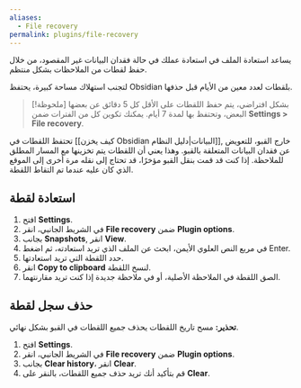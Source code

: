 ```yaml
---
aliases:
  - File recovery
permalink: plugins/file-recovery
---
```


يساعد استعادة الملف في استعادة عملك في حالة فقدان البيانات غير المقصود، من خلال حفظ لقطات من الملاحظات بشكل منتظم.

لتجنب استهلاك مساحة كبيرة، يحتفظ Obsidian بلقطات لعدد معين من الأيام قبل حذفها.

> [!ملحوظة]
> بشكل افتراضي، يتم حفظ اللقطات على الأقل كل 5 دقائق عن بعضها البعض، وتحتفظ بها لمدة 7 أيام. يمكنك تكوين كل من الفترات ضمن **Settings > File recovery**.

تحتفظ اللقطات في [[كيف يخزن Obsidian البيانات|دليل النظام]], خارج القبو، للتعويض عن فقدان البيانات المتعلقة بالقبو. وهذا يعني أن اللقطات يتم تخزينها مع المسار المطلق للملاحظة. إذا كنت قد قمت بنقل القبو مؤخرًا، قد تحتاج إلى نقله مرة أخرى إلى الموقع الذي كان عليه عندما تم التقاط اللقطة.

## استعادة لقطة

1. افتح **Settings**.
2. في الشريط الجانبي، انقر **File recovery** ضمن **Plugin options**.
3. بجانب **Snapshots**, انقر **View**.
4. في مربع النص العلوي الأيمن، ابحث عن الملف الذي تريد استعادته، ثم اضغط Enter.
5. حدد اللقطة التي تريد استعادتها.
6. انقر **Copy to clipboard** لنسخ اللقطة.
7. الصق اللقطة في الملاحظة الأصلية، أو في ملاحظة جديدة إذا كنت تريد مقارنتهما.

## حذف سجل لقطة

**تحذير:** مسح تاريخ اللقطات يحذف جميع اللقطات في القبو بشكل نهائي.

1. افتح **Settings**.
2. في الشريط الجانبي، انقر **File recovery** ضمن **Plugin options**.
3. بجانب **Clear history**، انقر **Clear**.
4. قم بتأكيد أنك تريد حذف جميع اللقطات، بالنقر على **Clear**.
